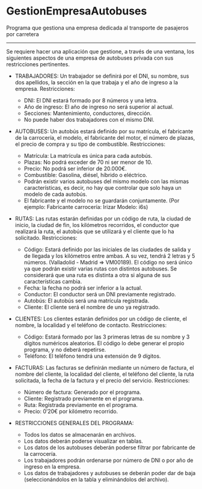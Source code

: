 # GestionEmpresaAutobuses
Programa que gestiona una empresa dedicada al transporte de pasajeros por carretera


****************************************************************************************
Se requiere hacer una aplicación que gestione, a través de una ventana, los
siguientes aspectos de una empresa de autobuses privada con sus restricciones
pertinentes.
  + TRABAJADORES:
    Un trabajador se definirá por el DNI, su nombre, sus dos apellidos, la
sección en la que trabaja y el año de ingreso a la empresa.
    Restricciones:
      - DNI: El DNI estará formado por 8 números y una letra.
      - Año de ingreso: El año de ingreso no será superior al actual.
      - Secciones: Mantenimiento, conductores, dirección.
      - No puede haber dos trabajadores con el mismo DNI.
  + AUTOBUSES:
    Un autobús estará definido por su matrícula, el fabricante de la
carrocería, el modelo, el fabricante del motor, el número de plazas, el precio de compra y su
tipo de combustible.
    Restricciones:
      - Matrícula: La matrícula es única para cada autobús.
      - Plazas: No podrá exceder de 70 ni ser menor de 10.
      - Precio: No podrá ser inferior de 20.000€.
      - Combustible: Gasolina, diésel, híbrido o eléctrico.
      - Podrán existir varios autobuses del mismo modelo con las
mismas características, es decir, no hay que controlar que solo haya un modelo de cada
autobús.
      - El fabricante y el modelo no se guardarán conjuntamente.
            (Por ejemplo:
                  Fabricante carrocería: Irizar
                  Modelo: i6s)
  + RUTAS:
    Las rutas estarán definidas por un código de ruta, la ciudad de inicio,
la ciudad de fin, los kilómetros recorridos, el conductor que realizará la ruta, el autobús que
se utilizará y el cliente que lo ha solicitado.
    Restricciones:
      - Código: Estará definido por las iniciales de las ciudades de
salida y de llegada y los kilómetros entre ambas. A su vez, tendrá 2 letras y 5 números.
(Valladolid - Madrid => VM00189). El código no será único ya que podrán existir varias rutas
con distintos autobuses. Se considerará que una ruta es distinta a otra si alguna de sus
características cambia.
      - Fecha: la fecha no podrá ser inferior a la actual.
      - Conductor: El conductor será un DNI previamente registrado.
      - Autobús: El autobús será una matrícula registrada.
      - Cliente: El cliente será el nombre de uno ya registrado.
  + CLIENTES:
    Los clientes estarán definidos por un código de cliente, el nombre, la
localidad y el teléfono de contacto.
    Restricciones:
      - Código: Estará formado por las 3 primeras letras de su
nombre y 3 dígitos numéricos aleatorios. El código lo debe generar el propio programa, y no
deberá repetirse.
      - Teléfono: El teléfono tendrá una extensión de 9 dígitos.
  + FACTURAS:
    Las facturas se definirán mediante un número de factura, el nombre
del cliente, la localidad del cliente, el teléfono del cliente, la ruta solicitada, la fecha de la
factura y el precio del servicio.
    Restricciones:
      - Número de factura: Generado por el programa.
      - Cliente: Registrado previamente en el programa.
      - Ruta: Registrada previamente en el programa.
      - Precio: 0’20€ por kilómetro recorrido.
      
  + RESTRICCIONES GENERALES DEL PROGRAMA:
      - Todos los datos se almacenarán en archivos.
      - Los datos deberán poderse visualizar en tablas.
      - Los datos de los autobuses deberán poderse filtrar por fabricante de la
carrocería.
      - Los trabajadores podrán ordenarse por número de DNI o por año de ingreso
en la empresa.
      - Los datos de trabajadores y autobuses se deberán poder dar de baja
(seleccionándolos en la tabla y eliminándolos del archivo).
